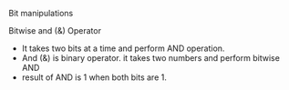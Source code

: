 Bit manipulations

Bitwise and (&) Operator

- It takes two bits at a time and perform AND operation.
- And (&) is binary operator. it takes two numbers and perform bitwise AND
- result of AND is 1 when both bits are 1.
